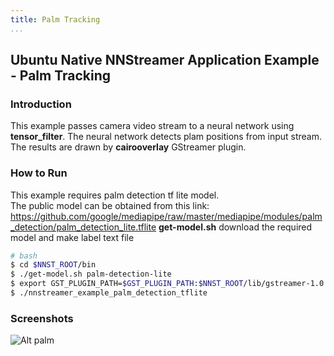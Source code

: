 ```yaml
---
title: Palm Tracking
...
```


## Ubuntu Native NNStreamer Application Example - Palm Tracking
### Introduction
This example passes camera video stream to a neural network using **tensor_filter**.
The neural network detects plam positions from input stream. The results are drawn by **cairooverlay** GStreamer plugin.

### How to Run
This example requires palm detection tf lite model.  
The public model can be obtained from this link: https://github.com/google/mediapipe/raw/master/mediapipe/modules/palm_detection/palm_detection_lite.tflite
**get-model.<span>sh** download the required model and make label text file
```bash
# bash
$ cd $NNST_ROOT/bin
$ ./get-model.sh palm-detection-lite
$ export GST_PLUGIN_PATH=$GST_PLUGIN_PATH:$NNST_ROOT/lib/gstreamer-1.0
$ ./nnstreamer_example_palm_detection_tflite
```

### Screenshots
![Alt palm](./palm_tracking.webp)
